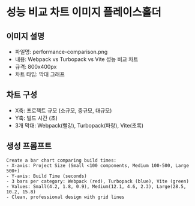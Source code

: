 # 성능 비교 차트 이미지 플레이스홀더

## 이미지 설명
- 파일명: performance-comparison.png
- 내용: Webpack vs Turbopack vs Vite 성능 비교 차트
- 규격: 800x400px
- 차트 타입: 막대 그래프

## 차트 구성
- X축: 프로젝트 규모 (소규모, 중규모, 대규모)
- Y축: 빌드 시간 (초)
- 3개 막대: Webpack(빨강), Turbopack(파랑), Vite(초록)

## 생성 프롬프트
```
Create a bar chart comparing build times:
- X-axis: Project Size (Small <100 components, Medium 100-500, Large 500+)
- Y-axis: Build Time (seconds)
- 3 bars per category: Webpack (red), Turbopack (blue), Vite (green)
- Values: Small(4.2, 1.8, 0.9), Medium(12.1, 4.6, 2.3), Large(28.5, 10.2, 15.8)
- Clean, professional design with grid lines
```
